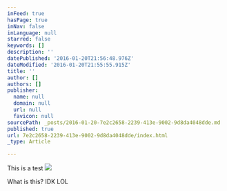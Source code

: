 ```yaml
---
inFeed: true
hasPage: true
inNav: false
inLanguage: null
starred: false
keywords: []
description: ''
datePublished: '2016-01-20T21:56:48.976Z'
dateModified: '2016-01-20T21:55:55.915Z'
title: ''
author: []
authors: []
publisher:
  name: null
  domain: null
  url: null
  favicon: null
sourcePath: _posts/2016-01-20-7e2c2658-2239-413e-9002-9d8da4048dde.md
published: true
url: 7e2c2658-2239-413e-9002-9d8da4048dde/index.html
_type: Article

---
```

This is a test
![](https://the-grid-user-content.s3-us-west-2.amazonaws.com/ae1e4e2c-d2e4-4f0a-8914-629734dadc71.jpg)

What is this? IDK LOL
